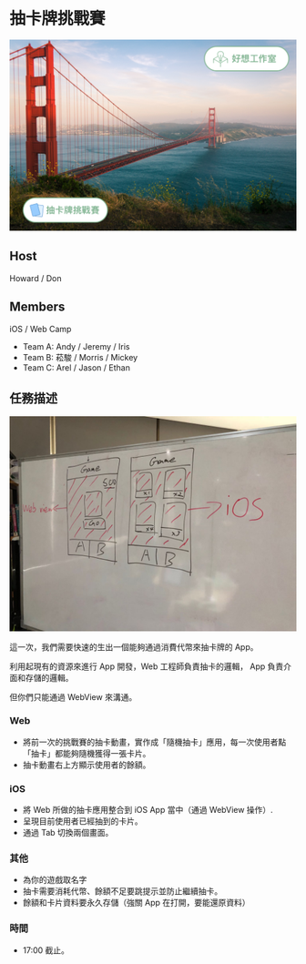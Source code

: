 # 抽卡牌挑戰賽

![card-package](readme/card-package-startup.png)



## Host

Howard / Don

## Members

iOS / Web Camp

- Team A: Andy / Jeremy / Iris
- Team B: 菘駿 / Morris / Mickey
- Team C: Arel / Jason / Ethan

## 任務描述

![Task](readme/task.png)

這一次，我們需要快速的生出一個能夠通過消費代幣來抽卡牌的 App。

利用起現有的資源來進行 App 開發，Web 工程師負責抽卡的邏輯， App 負責介面和存儲的邏輯。

但你們只能通過 WebView 來溝通。

### Web 

- 將前一次的挑戰賽的抽卡動畫，實作成「隨機抽卡」應用，每一次使用者點「抽卡」都能夠隨機獲得一張卡片。
- 抽卡動畫右上方顯示使用者的餘額。

### iOS

- 將 Web 所做的抽卡應用整合到 iOS App 當中（通過 WebView 操作）.
- 呈現目前使用者已經抽到的卡片。
- 通過 Tab 切換兩個畫面。

### 其他

- 為你的遊戲取名字
- 抽卡需要消耗代幣、餘額不足要跳提示並防止繼續抽卡。
- 餘額和卡片資料要永久存儲（強關 App 在打開，要能還原資料）

### 時間

- 17:00 截止。

